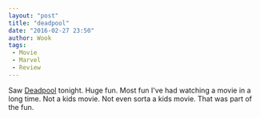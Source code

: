 ```yaml
---
layout: "post"
title: "deadpool"
date: "2016-02-27 23:50"
author: Wook
tags:
 - Movie
 - Marvel
 - Review
---
```

Saw [Deadpool][] tonight. Huge fun. Most fun I've had watching a movie in a
long time. Not a kids movie. Not even sorta a kids movie. That was part of the
fun.

[Deadpool]: http://www.foxmovies.com/movies/deadpool "Deadpool Movie"
